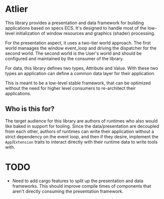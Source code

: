 # Atlier

This library provides a presentation and data framework for building applications based on specs ECS. It's designed to handle most of the low-level initialization of window resources and graphics (shader) processing. 

For the presentation aspect, it uses a two-tier world approach. The first world manaages the window event_loop and driving the dispatcher for the second world. The second world is the User's world and should be configured and maintained by the consumer of the library. 

For data, this library defines two types, Attribute and Value. With these two types an application can define a common data layer for their application.

This is meant to be a low-level stable framework, that can be optimized without the need for higher level consumers to re-architect their applications.

## Who is this for? 

The target audience for this library are authors of runtimes who also would like baked in support for tooling. Since the data/presentation are decoupled from each other, authors of runtimes can write their application without a strict dependency on the event loop, and then if they desire, implement the `App`/`Extension` traits to interact directly with their runtime data to write tools with.

# TODO 
- Need to add cargo features to split up the presentation and data frameworks. This should improve compile times of components that aren't directly consuming the presentation framework. 